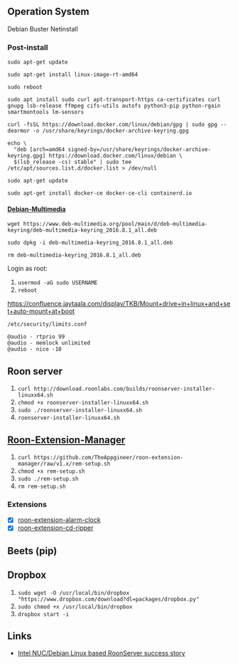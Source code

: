 ## Operation System

Debian Buster Netinstall

### Post-install

`sudo apt-get update`

`sudo apt-get install linux-image-rt-amd64`

`sudo reboot`

`sudo apt install sudo curl apt-transport-https ca-certificates curl gnupg lsb-release ffmpeg cifs-utils autofs python3-pip python-rgain smartmontools lm-sensors`

`curl -fsSL https://download.docker.com/linux/debian/gpg | sudo gpg --dearmor -o /usr/share/keyrings/docker-archive-keyring.gpg`

```
echo \
  "deb [arch=amd64 signed-by=/usr/share/keyrings/docker-archive-keyring.gpg] https://download.docker.com/linux/debian \
  $(lsb_release -cs) stable" | sudo tee /etc/apt/sources.list.d/docker.list > /dev/null
```
`sudo apt-get update`

`sudo apt-get install docker-ce docker-ce-cli containerd.io`

#### [Debian-Multimedia](https://www.deb-multimedia.org/)

`wget https://www.deb-multimedia.org/pool/main/d/deb-multimedia-keyring/deb-multimedia-keyring_2016.8.1_all.deb`

`sudo dpkg -i deb-multimedia-keyring_2016.8.1_all.deb`

`rm deb-multimedia-keyring_2016.8.1_all.deb`

Login as root:

1. `usermod -aG sudo USERNAME`
2. `reboot`

https://confluence.jaytaala.com/display/TKB/Mount+drive+in+linux+and+set+auto-mount+at+boot

`/etc/security/limits.conf`

```
@audio - rtprio 99
@audio - memlock unlimited
@audio - nice -10
``` 

## Roon server

1. `curl http://download.roonlabs.com/builds/roonserver-installer-linuxx64.sh`
2. `chmod +x roonserver-installer-linuxx64.sh`
3. `sudo ./roonserver-installer-linuxx64.sh`
4. `roonserver-installer-linuxx64.sh`

## [Roon-Extension-Manager](https://github.com/TheAppgineer/roon-extension-manager/wiki/Installation#linux)

1. `curl https://github.com/TheAppgineer/roon-extension-manager/raw/v1.x/rem-setup.sh`
2. `chmod +x rem-setup.sh`
3. `sudo ./rem-setup.sh`
4. `rm rem-setup.sh`

### Extensions

- [x] [roon-extension-alarm-clock](https://github.com/TheAppgineer/roon-extension-alarm-clock)
- [x] [roon-extension-cd-ripper](https://github.com/TheAppgineer/roon-extension-cd-ripper)

## Beets (pip)

## Dropbox

1. `sudo wget -O /usr/local/bin/dropbox "https://www.dropbox.com/download?dl=packages/dropbox.py"`
2. `sudo chmod +x /usr/local/bin/dropbox`
3. `dropbox start -i`

## Links

* [Intel NUC/Debian Linux based RoonServer success story](https://community.roonlabs.com/t/intel-nuc-debian-linux-based-roonserver-success-story/14074)
